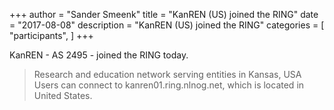 +++
author = "Sander Smeenk"
title = "KanREN (US) joined the RING"
date = "2017-08-08"
description = "KanREN (US) joined the RING"
categories = [
    "participants",
]
+++

KanREN - AS 2495 - joined the RING today.
> Research and education network serving entities in Kansas, USA
Users can connect to kanren01.ring.nlnog.net, which is located in United States.

